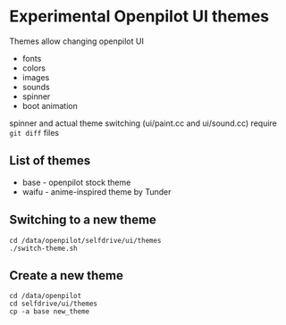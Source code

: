 # Experimental Openpilot UI themes

Themes allow changing openpilot UI
- fonts
- colors
- images
- sounds
- spinner
- boot animation

spinner and actual theme switching (ui/paint.cc and ui/sound.cc) require `git diff` files

## List of themes
- base - openpilot stock theme
- waifu - anime-inspired theme by Tunder

## Switching to a new theme

```
cd /data/openpilot/selfdrive/ui/themes
./switch-theme.sh
```

## Create a new theme

```
cd /data/openpilot
cd selfdrive/ui/themes
cp -a base new_theme
```
